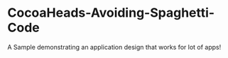 CocoaHeads-Avoiding-Spaghetti-Code
==================================

A Sample demonstrating an application design that works for lot of apps!